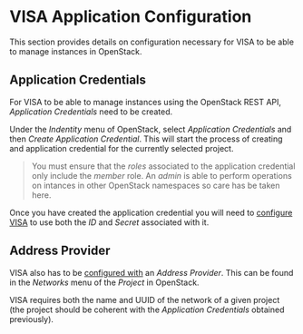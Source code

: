 # VISA Application Configuration

This section provides details on configuration necessary for VISA to be able to manage instances in OpenStack.

## Application Credentials

For VISA to be able to manage instances using the OpenStack REST API, *Application Credentials* need to be created.

Under the *Indentity* menu of OpenStack, select *Application Credentials* and then *Create Application Credential*. This will start the process of creating and application credential for the currently selected project.

> You must ensure that the *roles* associated to the application credential only include the *member* role. An *admin* is able to perform operations on intances in other OpenStack namespaces so care has be taken here.

Once you have created the application credential you will need to [configure VISA](deployment_environment_variables_openstack) to use both the *ID* and *Secret* associated with it.

## Address Provider

VISA also has to be [configured with](deployment_environment_variables_openstack) an *Address Provider*. This can be found in the *Networks*  menu of the *Project* in OpenStack.

VISA requires both the name and UUID of the network of a given project (the project should be coherent with the *Application Credentials* obtained previously).

